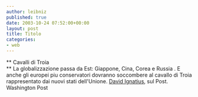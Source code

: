 ```yaml
---
author: leibniz
published: true
date: 2003-10-24 07:52:00+00:00
layout: post
title: Titolo
categories:
- web
---
```


   **   Cavalli di Troia   
** La   globalizzazione passa da Est: Giappone, Cina, Corea e Russia   . E anche gli europei piu conservatori dovranno soccombere al cavallo di Troia rappresentato dai nuovi stati dell'Unione.  [ David Ignatius](http://www.washingtonpost.com/wp-dyn/articles/A9347-2003Oct23.html), sul Post.   
Washington Post
